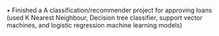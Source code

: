 •	Finished a A classification/recommender project for approving loans (used K Nearest Neighbour, Decision tree classifier, support vector machines,  and logistic regression machine learning models)
